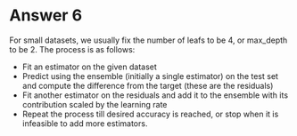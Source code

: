 # Answer 6

For small datasets, we usually fix the number of leafs to be 4, or max_depth to be 2. The process is as follows:
* Fit an estimator on the given dataset
* Predict using the ensemble (initially a single estimator) on the test set and compute the difference from the target (these are the residuals)
* Fit another estimator on the residuals and add it to the ensemble with its contribution scaled by the learning rate
* Repeat the process till desired accuracy is reached, or stop when it is infeasible to add more estimators.